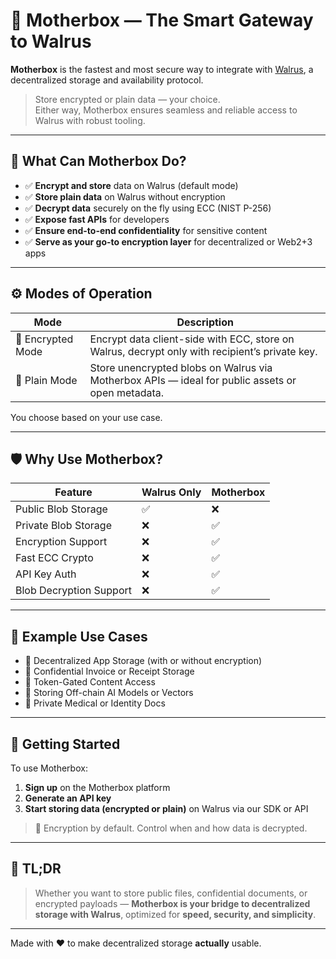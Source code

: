 # 🧠 Motherbox — The Smart Gateway to Walrus

**Motherbox** is the fastest and most secure way to integrate with [Walrus](https://docs.wal.app), a decentralized storage and availability protocol.

> Store encrypted or plain data — your choice.  
> Either way, Motherbox ensures seamless and reliable access to Walrus with robust tooling.

---

## 🔑 What Can Motherbox Do?

- ✅ **Encrypt and store** data on Walrus (default mode)  
- ✅ **Store plain data** on Walrus without encryption  
- ✅ **Decrypt data** securely on the fly using ECC (NIST P-256)  
- ✅ **Expose fast APIs** for developers  
- ✅ **Ensure end-to-end confidentiality** for sensitive content  
- ✅ **Serve as your go-to encryption layer** for decentralized or Web2+3 apps

---

## ⚙️ Modes of Operation

| Mode               | Description |
|--------------------|-------------|
| 🔐 Encrypted Mode   | Encrypt data client-side with ECC, store on Walrus, decrypt only with recipient’s private key. |
| 📂 Plain Mode       | Store unencrypted blobs on Walrus via Motherbox APIs — ideal for public assets or open metadata. |

You choose based on your use case.

---

## 🛡 Why Use Motherbox?

| Feature                    | Walrus Only | Motherbox |
|----------------------------|-------------|-----------|
| Public Blob Storage        | ✅           | ❌         |
| Private Blob Storage       | ❌           | ✅         |
| Encryption Support         | ❌           | ✅         |
| Fast ECC Crypto            | ❌           | ✅         |
| API Key Auth               | ❌           | ✅         |
| Blob Decryption Support    | ❌           | ✅         |

---

## 🧪 Example Use Cases

- 💾 Decentralized App Storage (with or without encryption)
- 🧾 Confidential Invoice or Receipt Storage
- 🔐 Token-Gated Content Access
- 🧠 Storing Off-chain AI Models or Vectors
- 🧬 Private Medical or Identity Docs

---

## 🚀 Getting Started

To use Motherbox:

1. **Sign up** on the Motherbox platform  
2. **Generate an API key**  
3. **Start storing data (encrypted or plain)** on Walrus via our SDK or API

> 🔐 Encryption by default. Control when and how data is decrypted.

---

## 💬 TL;DR

> Whether you want to store public files, confidential documents, or encrypted payloads — **Motherbox is your bridge to decentralized storage with Walrus**, optimized for **speed, security, and simplicity**.

---

Made with ❤️ to make decentralized storage **actually** usable.

